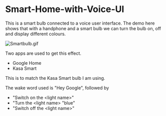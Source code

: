 # Smart-Home-with-Voice-UI
This is a smart bulb connected to a voice user interface. The demo here shows that with a handphone and a smart bulb we can turn the bulb on, off and display different colours.

![Smartbulb.gif](smartbulb.gif)

Two apps are used to get this effect.
* Google Home
* Kasa Smart

This is to match the Kasa Smart bulb I am using.

The wake word used is "Hey Google", followed by 
* "Switch on the &lt;light name&gt;"
* "Turn the &lt;light name&gt; "blue"  
* "Switch off the &lt;light name&gt;"
